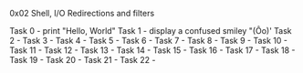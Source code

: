 0x02 Shell, I/O Redirections and filters

Task 0 - print "Hello, World"
Task 1 - display a confused smiley "(Ôo)'
Task 2 - 
Task 3 - 
Task 4 - 
Task 5 - 
Task 6 -
Task 7 - 
Task 8 - 
Task 9 -
Task 10 -
Task 11 - 
Task 12 -
Task 13 -
Task 14 - 
Task 15 -
Task 16 -
Task 17 -
Task 18 -
Task 19 -
Task 20 -
Task 21 -
Task 22 - 